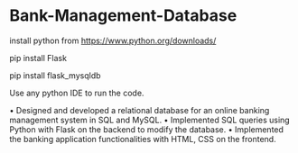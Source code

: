 # Bank-Management-Database

install python from https://www.python.org/downloads/ 

pip install Flask 

pip install flask_mysqldb 

Use any python IDE to run the code.


• Designed and developed a relational database for an online banking management system in SQL and MySQL. 
• Implemented SQL queries using Python with Flask on the backend to modify the database.
• Implemented the banking application functionalities with HTML, CSS on the frontend.
